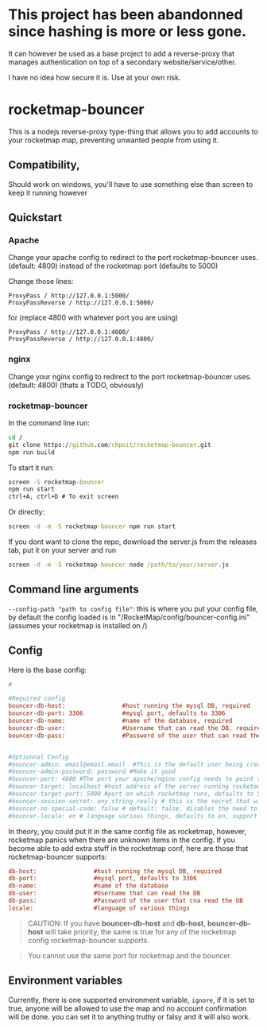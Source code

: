 # This project has been abandonned since hashing is more or less gone.

It can however be used as a base project to add a reverse-proxy that manages authentication on top of a secondary website/service/other.

I have no idea how secure it is. Use at your own risk.

# rocketmap-bouncer
This is a nodejs reverse-proxy type-thing that allows you to add accounts to your rocketmap map, preventing unwanted people from using it.

## Compatibility,
Should work on windows, you'll have to use something else than screen to keep it running however

## Quickstart

### Apache
Change your apache config to redirect to the port rocketmap-bouncer uses. (default: 4800) instead of the rocketmap port (defaults to 5000)

Change those lines:
````
ProxyPass / http://127.0.0.1:5000/
ProxyPassReverse / http://127.0.0.1:5000/
````
for (replace 4800 with whatever port you are using)
````
ProxyPass / http://127.0.0.1:4800/
ProxyPassReverse / http://127.0.0.1:4800/
````

### nginx
Change your nginx config to redirect to the port rocketmap-bouncer uses. (default: 4800)
(thats a TODO, obviously)

### rocketmap-bouncer

In the command line run: 
````cmd
cd /
git clone https://github.com/chpoit/rocketmap-bouncer.git
npm run build
````
To start it run: 
````cmd
screen -S rocketmap-bouncer
npm run start
ctrl+A, ctrl+D # To exit screen
````
Or directly:
````cmd
screen -d -m -S rocketmap-bouncer npm run start
````


If you dont want to clone the repo, download the server.js from the releases tab, put it on your server and run
````cmd
screen -d -m -S rocketmap-bouncer node /path/to/your/server.js
````

## Command line arguments
`--config-path "path to config file"`: this is where you put your config file,
by default the config loaded is in "/RocketMap/config/bouncer-config.ini" (assumes your rocketmap is installed on /)

## Config

Here is the base config:

```` ini
#

#Required config
bouncer-db-host:                #host running the mysql DB, required     
bouncer-db-port: 3306           #mysql port, defaults to 3306      
bouncer-db-name:                #name of the database, required
bouncer-db-user:                #Username that can read the DB, required
bouncer-db-pass:                #Password of the user that can read the DB, required


#Optionnal Config
#bouncer-admin: email@email.email  #This is the default user being created
#bouncer-admin-password: password #Make it good
#bouncer-port: 4800 #The port your apache/nginx config needs to point to, defaults to 4800
#bouncer-target: localhost #host address of the server running rocketmap, defaults to localhost
#bouncer-target-port: 5000 #port on which rocketmap runs, defaults to 5000
#bouncer-session-secret: any string really # this is the secret that wil be used to create the sessions for the users, set to a random string or leave empty. Do not use '#''s in the string, anytihng after will be treated as a comment. Try to have it be really long, you can use a password generator Example: "XCt%AJIZbAHT^6mS4jo9"
#bouncer-no-special-code: false # default: false, disables the need to have a code to create an account
#bouncer-locale: en # language various things, defaults to en, support fr and en right now.
````

In theory, you could put it in the same config file as rocketmap, however, rocketmap panics when there are unknown items in the config.
If you become able to add extra stuff in the rocketmap conf, here are those that rocketmap-bouncer supports:
```` ini
db-host:                #host running the mysql DB, required     
db-port:                #mysql port, defaults to 3306      
db-name:                #name of the database
db-user:                #Username that can read the DB
db-pass:                #Password of the user that cna read the DB
locale:                 #language of various things
````
> CAUTION: If you have **bouncer-db-host** and **db-host**, **bouncer-db-host** will take priority, the same is true for any of the rocketmap config rocketmap-bouncer supports.

> You cannot use the same port for rocketmap and the bouncer.


## Environment variables

Currently, there is one supported environment variable, `ignore`, if it is set to true, anyone will be allowed to use the map and no account confirmation will be done. you can set it to anything truthy or falsy and it will also work.


